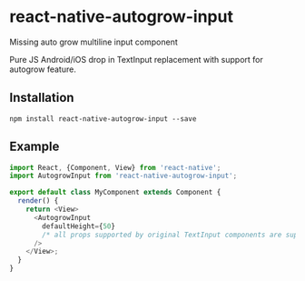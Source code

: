 # react-native-autogrow-input
Missing auto grow multiline input component

Pure JS Android/iOS drop in TextInput replacement with support for autogrow feature.

## Installation
```
npm install react-native-autogrow-input --save
```

## Example
```Javascript
import React, {Component, View} from 'react-native';
import AutogrowInput from 'react-native-autogrow-input';

export default class MyComponent extends Component {
  render() {
    return <View>
      <AutogrowInput
        defaultHeight={50}
        /* all props supported by original TextInput components are supported */
      />
    </View>;
  }
}
```
